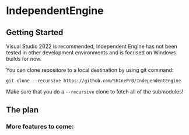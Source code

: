 # IndependentEngine
## Getting Started
Visual Studio 2022 is recommended, Independent Engine has not been tested in other development environments and is focused on Windows builds for now.

You can clone repositore to a local destination by using git command:

`git clone --recursive https://github.com/Sh1nePr0/IndependentEngine`

Make sure that you do a `--recursive` clone to fetch all of the submodules!
## The plan
###  More features to come:
